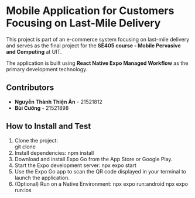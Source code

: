 # Mobile Application for Customers Focusing on Last-Mile Delivery

This project is part of an e-commerce system focusing on last-mile delivery and serves as the final project for the **SE405 course - Mobile Pervasive and Computing** at UIT.  

The application is built using **React Native Expo Managed Workflow** as the primary development technology.  

## Contributors  

- **Nguyễn Thành Thiện Ân** - 21521812  
- **Bùi Cường** - 21521898  

## How to Install and Test  

  1. Clone the project:  
    git clone [<repository-url>](https://github.com/ZeVnan/LastMileDelivery_User_FE)
  2. Install dependencies:
    npm install
  3. Download and install Expo Go from the App Store or Google Play.
  4. Start the Expo development server:
    npx expo start
  5. Use the Expo Go app to scan the QR code displayed in your terminal to launch the application.
  6. (Optional) Run on a Native Environment:
    npx expo run:android
    npx expo run:ios
